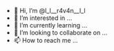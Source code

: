 - 👋 Hi, I’m @l_l__r4v4n__l_l
- 👀 I’m interested in ...
- 🌱 I’m currently learning ...
- 💞️ I’m looking to collaborate on ...
- 📫 How to reach me ...

<!---
l_l__r4v4n__l_l is a ✨ special ✨ repository because its `README.md` (this file) appears on your GitHub profile.
You can click the Preview link to take a look at your changes.
--->
